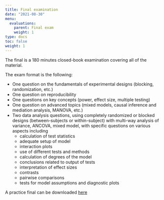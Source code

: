 ```yaml
---
title: Final examination
date: "2021-08-30"
menu:
  evaluations:
    parent: Final exam
    weight: 1
type: docs
toc: false
weight: 1
---
```


The final is a 180 minutes closed-book examination covering all of the material.

The exam format is the following:

- One question on the fundamentals of experimental designs (blocking, randomization, etc.)
- One question on reproducibility
- One questions on key concepts (power, effect size, multiple testing)
- One question on advanced topics (mixed models, causal inference and mediation analysis, MANOVA, etc.)
- Two data analysis questions, using completely randomized or blocked designs (between-subjects or within-subject) with multi-way analysis of variance, ANCOVA, mixed model, with specific questions on various aspects including 
  - calculation of test statistics
  - adequate setup of model
  - interaction plots 
  - use of different tests and methods
  - calculation of degrees of the model
  - conclusions related to output of tests
  - interpretation of effect sizes
  - contrasts
  - pairwise comparisons
  - tests for model assumptions and diagnostic plots
  
A practice final can be downloaded [here](/evaluations/MATH80667A_final_practice.pdf)
